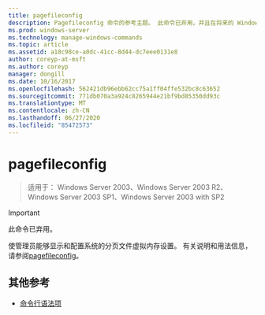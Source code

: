 ```yaml
---
title: pagefileconfig
description: Pagefileconfig 命令的参考主题。 此命令已弃用，并且在将来的 Windows 版本中不保证其受支持。
ms.prod: windows-server
ms.technology: manage-windows-commands
ms.topic: article
ms.assetid: a18c98ce-a0dc-41cc-8d44-dc7eee0131e8
author: coreyp-at-msft
ms.author: coreyp
manager: dongill
ms.date: 10/16/2017
ms.openlocfilehash: 562421db96ebb62cc75a1ff04ffe532bc8c63652
ms.sourcegitcommit: 771db070a3a924c8265944e21bf9bd85350dd93c
ms.translationtype: MT
ms.contentlocale: zh-CN
ms.lasthandoff: 06/27/2020
ms.locfileid: "85472573"
---
```

# <a name="pagefileconfig"></a>pagefileconfig

> 适用于： Windows Server 2003、Windows Server 2003 R2、Windows Server 2003 SP1、Windows Server 2003 with SP2

>[!IMPORTANT]
> 此命令已弃用。

使管理员能够显示和配置系统的分页文件虚拟内存设置。 有关说明和用法信息，请参阅[pagefileconfig](https://docs.microsoft.com/previous-versions/orphan-topics/ws.10/cc772827(v=ws.10))。

## <a name="additional-references"></a>其他参考

- [命令行语法项](command-line-syntax-key.md)
